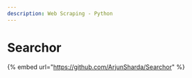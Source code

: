 ```yaml
---
description: Web Scraping - Python
---
```


# Searchor





{% embed url="https://github.com/ArjunSharda/Searchor" %}
